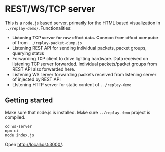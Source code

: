 REST/WS/TCP server
==================

This is a `node.js` based server, primarily for the HTML based visualization in `../replay-demo/`. Functionalities:

 - Listening TCP server for raw effect data. Connect from effect computer of from `../replay-packet-dump.js`
 - Listening REST API for sending individual packets, packet groups, querying status
 - Forwarding TCP client to drive lighting hardware. Data received on listening TCP server forwarded. Individual packets/packet groups from REST API also forwarded here.
 - Listening WS server forwarding packets received from listening server of injected by REST API
 - LIstening HTTP server for static content of `../replay-demo`

Getting started
---------------


Make sure that node.js is installed. Make sure `../replay-demo` project is compiled.

```
cd ws-server
npm ci
node index.js
```

Open <http://localhost:3000/>.

